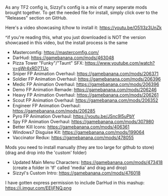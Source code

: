 As any TF2 config is, Sizzyl's config is a mix of many seperate mods brought together.
To get the needed file for install, simply click over to the "Releases" section on GitHub.

Here's a video showcasing it/how to install it: https://youtu.be/O51l3z3UnZk

^if you're reading this, what you just downloaded is NOT the version showcased in this video, but the install process is the same

- Mastercomfig: https://mastercomfig.com/
- DarHud: https://gamebanana.com/mods/463048
- Pizza Tower "Funky"/"Taunt" SFX: https://www.youtube.com/watch?v=gWr4xRD7TUc
- Sniper FP Animation Overhaul: https://gamebanana.com/mods/206371
- Soldier FP Animation Overhaul: https://gamebanana.com/mods/206396
- Medic FP Animation Overhaul: https://gamebanana.com/mods/206396
- Demo FP Animation Remade: https://gamebanana.com/mods/206246
- Heavy FP Animation Overhaul: https://gamebanana.com/mods/206261
- Scout FP Animation Overhaul: https://gamebanana.com/mods/206352
- Engineer FP Animation Overhaul: https://gamebanana.com/mods/206285
- Pyro FP Animation Overhaul: https://youtu.be/JSnc9l5uPbY
- Spy FP Animation Overhaul: https://gamebanana.com/mods/307980
- Better Kill Icons: https://gamebanana.com/mods/406361
- Windows7 Disguise Kit: https://gamebanana.com/mods/199064
- Vaccinator Redux: https://gamebanana.com/mods/478055

Mods you need to install manually (they are too large for github to store)
(drag and drop into the 'custom' folder)
- Updated Main Menu Characters: https://gamebanana.com/mods/473418
(create a folder in 'tf' called 'media' and drag and drop)
- Sizzyl's Custom Intro: https://gamebanana.com/mods/476018

I have gotten express permission to include DarHud in this mashup: https://i.imgur.com/EEIjFNQ.png
